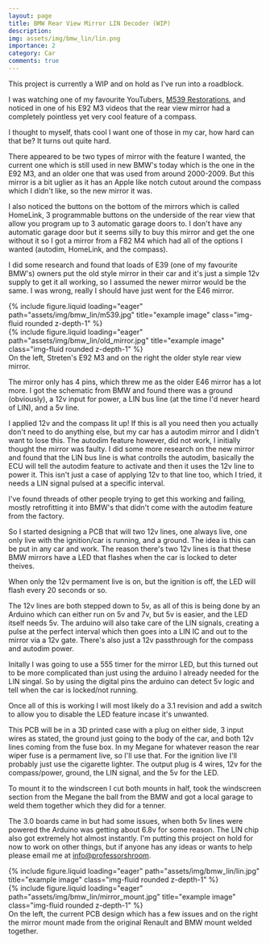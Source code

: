 ```yaml
---
layout: page
title: BMW Rear View Mirror LIN Decoder (WIP)
description:
img: assets/img/bmw_lin/lin.png
importance: 2
category: Car
comments: true
---
```


This project is currently a WIP and on hold as I've run into a roadblock.

I was watching one of my favourite YouTubers, [M539 Restorations](https://www.youtube.com/channel/UCLLpxcworT8275nBXODXyqw), and noticed in one of his E92 M3 videos that the rear view mirror had a completely pointless yet very cool feature of a compass.

I thought to myself, thats cool I want one of those in my car, how hard can that be? It turns out quite hard.

There appeared to be two types of mirror with the feature I wanted, the current one which is still used in new BMW's today which is the one in the E92 M3, and an older one that was used from around 2000-2009. But this mirror is a bit uglier as it has an Apple like notch cutout around the compass which I didn't like, so the new mirror it was.

I also noticed the buttons on the bottom of the mirrors which is called HomeLink, 3 programmable buttons on the underside of the rear view that allow you program up to 3 automatic garage doors to. I don't have any automatic garage door but it seems silly to buy this mirror and get the one without it so I got a mirror from a F82 M4 which had all of the options I wanted (autodim, HomeLink, and the compass).

I did some research and found that loads of E39 (one of my favourite BMW's) owners put the old style mirror in their car and it's just a simple 12v supply to get it all working, so I assumed the newer mirror would be the same. I was wrong, really I should have just went for the E46 mirror.

<div class="row">
    <div class="col-sm mt-3 mt-md-0">
        {% include figure.liquid loading="eager" path="assets/img/bmw_lin/m539.jpg" title="example image" class="img-fluid rounded z-depth-1" %}
    </div>
    <div class="col-sm mt-3 mt-md-0">
        {% include figure.liquid loading="eager" path="assets/img/bmw_lin/old_mirror.jpg" title="example image" class="img-fluid rounded z-depth-1" %}
    </div>
</div>
<div class="caption">
    On the left, Streten's E92 M3 and on the right the older style rear view mirror.
</div>

The mirror only has 4 pins, which threw me as the older E46 mirror has a lot more. I got the schematic from BMW and found there was a ground (obviously), a 12v input for power, a LIN bus line (at the time I'd never heard of LIN), and a 5v line.

I applied 12v and the compass lit up! If this is all you need then you actually don't need to do anything else, but my car has a autodim mirror and I didn't want to lose this. The autodim feature however, did not work, I initially thought the mirror was faulty. I did some more research on the new mirror and found that the LIN bus line is what controlls the autodim, basically the ECU will tell the autodim feature to activate and then it uses the 12v line to power it. This isn't just a case of applying 12v to that line too, which I tried, it needs a LIN signal pulsed at a specific interval.

I've found threads of other people trying to get this working and failing, mostly retrofitting it into BMW's that didn't come with the autodim feature from the factory.

So I started designing a PCB that will two 12v lines, one always live, one only live with the ignition/car is running, and a ground. The idea is this can be put in any car and work. The reason there's two 12v lines is that these BMW mirrors have a LED that flashes when the car is locked to deter theives.

When only the 12v permament live is on, but the ignition is off, the LED will flash every 20 seconds or so.

The 12v lines are both stepped down to 5v, as all of this is being done by an Arduino which can either run on 5v and 7v, but 5v is easier, and the LED itself needs 5v. The arduino will also take care of the LIN signals, creating a pulse at the perfect interval which then goes into a LIN IC and out to the mirror via a 12v gate. There's also just a 12v passthrough for the compass and autodim power.

Initally I was going to use a 555 timer for the mirror LED, but this turned out to be more complicated than just using the arduino I already needed for the LIN singal. So by using the digital pins the arduino can detect 5v logic and tell when the car is locked/not running.

Once all of this is working I will most likely do a 3.1 revision and add a switch to allow you to disable the LED feature incase it's unwanted.

This PCB will be in a 3D printed case with a plug on either side, 3 input wires as stated, the ground just going to the body of the car, and both 12v lines coming from the fuse box. In my Megane for whatever reason the rear wiper fuse is a permament live, so I'll use that. For the ignition live I'll probably just use the cigarette lighter. The output plug is 4 wires, 12v for the compass/power, ground, the LIN signal, and the 5v for the LED.

To mount it to the windscreen I cut both mounts in half, took the windscreen section from the Megane the ball from the BMW and got a local garage to weld them together which they did for a tenner.

The 3.0 boards came in but had some issues, when both 5v lines were powered the Arduino was getting about 6.8v for some reason. The LIN chip also got extremely hot almost instantly. I'm putting this project on hold for now to work on other things, but if anyone has any ideas or wants to help please email me at [info@professorshroom](mailto:info@professorshroom).

<div class="row">
    <div class="col-sm mt-3 mt-md-0">
        {% include figure.liquid loading="eager" path="assets/img/bmw_lin/lin.jpg" title="example image" class="img-fluid rounded z-depth-1" %}
    </div>
    <div class="col-sm mt-3 mt-md-0">
        {% include figure.liquid loading="eager" path="assets/img/bmw_lin/mirror_mount.jpg" title="example image" class="img-fluid rounded z-depth-1" %}
    </div>
</div>
<div class="caption">
    On the left, the current PCB design which has a few issues and on the right the mirror mount made from the original Renault and BMW mount welded together.
</div>
